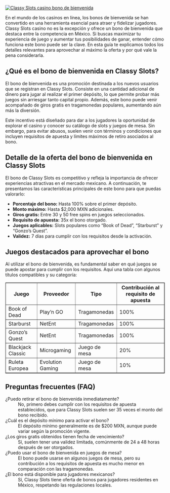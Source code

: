 [![Classy Slots casino bono de bienvenida](https://123-caf.pages.dev/gitsignup.png)](https://vrmoo.ru/Bt82HjjY)

<p>En el mundo de los casinos en línea, los bonos de bienvenida se han convertido en una herramienta esencial para atraer y fidelizar jugadores. Classy Slots casino no es la excepción y ofrece un bono de bienvenida que destaca entre la competencia en México. Si buscas maximizar tu experiencia de juego y aumentar tus posibilidades de ganar, entender cómo funciona este bono puede ser la clave. En esta guía te explicamos todos los detalles relevantes para aprovechar al máximo la oferta y por qué vale la pena considerarla.</p>  <h2>¿Qué es el bono de bienvenida en Classy Slots?</h2> <p>El bono de bienvenida es una promoción destinada a los nuevos usuarios que se registran en Classy Slots. Consiste en una cantidad adicional de dinero para jugar al realizar el primer depósito, lo que permite probar más juegos sin arriesgar tanto capital propio. Además, este bono puede venir acompañado de giros gratis en tragamonedas populares, aumentando aún más la diversión.</p> <p>Este incentivo está diseñado para dar a los jugadores la oportunidad de explorar el casino y conocer su catálogo de slots y juegos de mesa. Sin embargo, para evitar abusos, suelen venir con términos y condiciones que incluyen requisitos de apuesta y límites máximos de retiro asociados al bono.</p>  <h2>Detalle de la oferta del bono de bienvenida en Classy Slots</h2> <p>El bono de Classy Slots es competitivo y refleja la importancia de ofrecer experiencias atractivas en el mercado mexicano. A continuación, te presentamos las características principales de este bono para que puedas valorarlo:</p>  <ul>   <li><strong>Porcentaje del bono:</strong> Hasta 100% sobre el primer depósito.</li>   <li><strong>Monto máximo:</strong> Hasta $2,000 MXN adicionales.</li>   <li><strong>Giros gratis:</strong> Entre 30 y 50 free spins en juegos seleccionados.</li>   <li><strong>Requisito de apuesta:</strong> 35x el bono otorgado.</li>   <li><strong>Juegos aplicables:</strong> Slots populares como “Book of Dead”, “Starburst” y “Gonzo’s Quest”.</li>   <li><strong>Validez:</strong> 7 días para cumplir con los requisitos desde la activación.</li> </ul>  <h2>Juegos destacados para aprovechar el bono</h2> <p>Al utilizar el bono de bienvenida, es fundamental saber en qué juegos se puede apostar para cumplir con los requisitos. Aquí una tabla con algunos títulos compatibles y su categoría:</p>  <table border="1" cellpadding="6" cellspacing="0">   <thead>     <tr>       <th>Juego</th>       <th>Proveedor</th>       <th>Tipo</th>       <th>Contribución al requisito de apuesta</th>     </tr>   </thead>   <tbody>     <tr>       <td>Book of Dead</td>       <td>Play’n GO</td>       <td>Tragamonedas</td>       <td>100%</td>     </tr>     <tr>       <td>Starburst</td>       <td>NetEnt</td>       <td>Tragamonedas</td>       <td>100%</td>     </tr>     <tr>       <td>Gonzo’s Quest</td>       <td>NetEnt</td>       <td>Tragamonedas</td>       <td>100%</td>     </tr>     <tr>       <td>Blackjack Classic</td>       <td>Microgaming</td>       <td>Juego de mesa</td>       <td>20%</td>     </tr>     <tr>       <td>Ruleta Europea</td>       <td>Evolution Gaming</td>       <td>Juego de mesa</td>       <td>10%</td>     </tr>   </tbody> </table>  <h2>Preguntas frecuentes (FAQ)</h2> <dl>   <dt>¿Puedo retirar el bono de bienvenida inmediatamente?</dt>   <dd>No, primero debes cumplir con los requisitos de apuesta establecidos, que para Classy Slots suelen ser 35 veces el monto del bono recibido.</dd>    <dt>¿Cuál es el depósito mínimo para activar el bono?</dt>   <dd>El depósito mínimo generalmente es de $200 MXN, aunque puede variar según la promoción vigente.</dd>    <dt>¿Los giros gratis obtenidos tienen fecha de vencimiento?</dt>   <dd>Sí, suelen tener una validez limitada, comúnmente de 24 a 48 horas después de ser otorgados.</dd>    <dt>¿Puedo usar el bono de bienvenida en juegos de mesa?</dt>   <dd>El bono puede usarse en algunos juegos de mesa, pero su contribución a los requisitos de apuesta es mucho menor en comparación con las tragamonedas.</dd>    <dt>¿El bono está disponible para jugadores mexicanos?</dt>   <dd>Sí, Classy Slots tiene oferta de bonos para jugadores residentes en México, respetando las regulaciones locales.</dd> </dl>